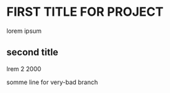 # FIRST TITLE FOR PROJECT
lorem ipsum 

## second title

lrem 2 2000

somme line for very-bad branch